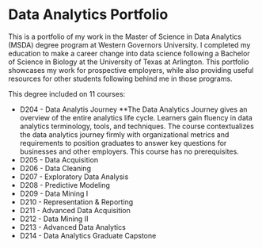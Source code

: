 # Data Analytics Portfolio
This is a portfolio of my work in the Master of Science in Data Analytics (MSDA) degree program at Western Governors University. I completed my education to make a career change into data science following a Bachelor of Science in Biology at the University of Texas at Arlington. This portfolio showcases my work for prospective employers, while also providing useful resources for other students following behind me in those programs. 

This degree included on 11 courses:
* D204 - Data Analytis Journey
**The Data Analytics Journey gives an overview of the entire analytics life cycle. Learners gain fluency in data analytics terminology, tools, and techniques. The course contextualizes the data analytics journey firmly with organizational metrics and requirements to position graduates to answer key questions for businesses and other employers. This course has no prerequisites.
* D205 - Data Acquisition
* D206 - Data Cleaning
* D207 - Exploratory Data Analysis
* D208 - Predictive Modeling
* D209 - Data Mining I
* D210 - Representation & Reporting
* D211 - Advanced Data Acquisition
* D212 - Data Mining II
* D213 - Advanced Data Analytics
* D214 - Data Analytics Graduate Capstone
